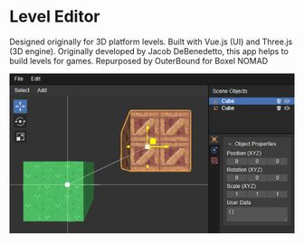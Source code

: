 # Level Editor
Designed originally for 3D platform levels. Built with Vue.js (UI) and Three.js (3D engine). Originally developed by Jacob DeBenedetto, this app helps to build levels for games.
Repurposed by OuterBound for Boxel NOMAD

![Screenshot](./files/png/preview.png)
